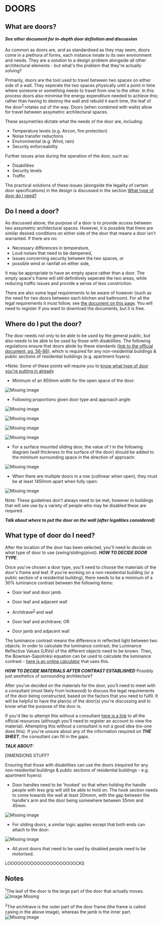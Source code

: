 # DOORS

## What are doors?

#### *See other document for in-depth door definition and discussion*

As common as doors are, and as standardised as they may seem, doors come in a plethora of forms, each instance innate to its own environment and needs. They are a solution to a design problem alongside all other architectural elements - but what's the problem that they're actually solving?

Primarily, doors are the tool used to travel between two spaces on either side of a wall. They seperate the two spaces physically until a point in time where someone or something needs to travel from one to the other. In this process doors also minimise the energy expenditure needed to achieve this; rather than having to destroy the wall and rebuild it each time, the leaf of the door<sup>[1](#notes)</sup> rotates out of the way. Doors (when combined with walls) allow for travel between assymetric architectural spaces.

These assymetries dictate what the needs of the door are, including:

- Temperature levels (e.g. Aircon, fire protection)
- Noise transfer reductions
- Environmental (e.g. Wind, rain)
- Security enforceability

Further issues arise during the operation of the door, such as:

- Disabilities
- Security levels
- Traffic

The practical solutions of these issues (alongside the legality of certain door specifications) in the design is discussed in the section [What type of door do I need?](#doorType)

## Do I need a door?

As discussed above, the purpose of a door is to provide access between two assymetric architectural spaces. However, it is possible that there are similar desired conditions on either side of the door that means a door isn't warranted. If there are no:

 - Necessary differences in temperature,
 - Loud noises that need to be dampened,
 - Issues concerning security between the two spaces, or
 - possible wind or rainfall on either side,

It may be appropriate to have an empty space rather than a door. The empty space's frame will still definitively seperate the two areas, while reducing traffic issues and provide a sense of less constriction.

There are also some legal requirements to be aware of however (such as the need for two doors between each kitchen and bathroom). For all the legal requirements it must follow, see [the document on this page](https://www.abcb.gov.au/Resources/NCC). You will need to register if you want to download the documents, but it is free.

## Where do I put the door?

The door needs not only to be able to be used by the general public, but also needs to be able to be used by those with disabilities. The following regulations ensure that doors abide by these standards ([link to the official document, pg. 56-66](https://threedimensionallandscapejournal.files.wordpress.com/2014/03/1428-1-2009a1.pdf)), which is required for any non-residential buildings & public sections of residential buildings (e.g. apartment foyers):

*Note: Some of these points will require you to [know what type of door you're putting in already](#doorType)

- Minimum of an 850mm width for the open space of the door:

![Missing image](/Doors/Images/850mm.PNG)

- Following proportions given door type and approach angle:

![Missing image](/Doors/Images/doorlegend.PNG)

![Missing image](/Doors/Images/doordiag1.PNG)

![Missing image](/Doors/Images/doordiag2.PNG)

![Missing image](/Doors/Images/doordiag3.PNG)

 - For a surface mounted sliding door, the value of *t* in the following diagram (wall thickness to the surface of the door) should be added to the minimum surrounding space in the direction of approach:

![Missing image](/Doors/Images/extrawidth.PNG)

 - When there are multiple doors in a row (collinear when open), they must be at least 1450mm apart when fully open:
 
![Missing image](/Doors/Images/1450mm.PNG)



Note: These guidelines don't always need to be met, however in buildings that will see use by a variety of people who may be disabled these are required.





***Talk about where to put the door on the wall (after legalities considered)***



## <a name="doorType">What type of door do I need?</a>

After the location of the door has been selected, you'll need to decide on what type of door to use (swing/sliding/pivot). ***HOW TO DECIDE DOOR TYPE***.

Once you've chosen a door type, you'll need to choose the materials of the door's frame and leaf. If you're working on a non-residential building (or a public section of a residential building), there needs to be a minimum of a 30% luminance contrast between the following items:

 - Door leaf and door jamb

 - Door leaf and adjacent wall
   
 - Architrave<sup>[2](#notes)</sup> and wall
   
 - Door leaf and architrave; OR
    
 - Door jamb and adjacent wall
   
The luminance contrast means the difference in reflected light between two objects. In order to calculate the luminance contrast, the Luminance Reflective Values (LRVs) of the different objects need to be known. Then, the Bowman-Sapolinksi equation can be used to calculate the luminance contrast - [here is an online calculator](https://luminos.com.au/luminous-calculator-bowman-sapolinski-equation/) that uses this.

***HOW TO DECIDE MATERIALS AFTER CONTRAST ESTABLISHED*** Possibly just aesthetics of surrounding architecture?


After you've decided on the materials for the door, you'll need to meet with a consultant (most likely from lockwood) to discuss the legal requirements of the door being constructed, based on the factors that you need to fulfil. It will be helpful to have the plan(s) of the door(s) you're discussing and to know what the purpose of the door is.

If you'd like to attempt this without a consultant [here is a link](https://www.abcb.gov.au/Resources/NCC) to all the official resources (although you'll need to register an account to view the material). Attempting this without a consultant is not a good idea (no-one does this). If you're unsure about any of the information required on ***THE SHEET***, the consultant can fill in the gaps.


***TALK ABOUT:***


DIMENSIONS STUFF?


Ensuring that those with disabilities can use the doors (required for any non-residential buildings & public sections of residential buildings - e.g. apartment foyers):

 - Door handles need to be 'hooked' so that when holding the handle people with less grip will still be able to hold on. The hook section needs to come towards the wall at least 20mmm, with the gap between the handle's arm and the door being somewhere between 35mm and 45mm:

![Missing image](/Doors/Images/handle.png)

 - For sliding doors, a similar logic applies except that both ends can attach to the door:

![Missing image](/Doors/Images/slidingHandle.png)

 - All pivot doors that need to be used by disabled people need to be motorised.


LOOOOOOOOOOOOOOOOOOOOOCKS



## <a name="notes">Notes</a>

<sup>1</sup>The leaf of the door is the large part of the door that actually moves. ![Image Missing](http://www.decosoup.com/images/stories/Design_Issues/Windows/Door_nomenclature/Door_terminilogy.jpg)

<sup>2</sup>The architrave is the outer part of the door frame (the frame is called casing in the above image), whereas the jamb is the inner part.
![Missing image](/Doors/Images/jamb_architrave.png)
